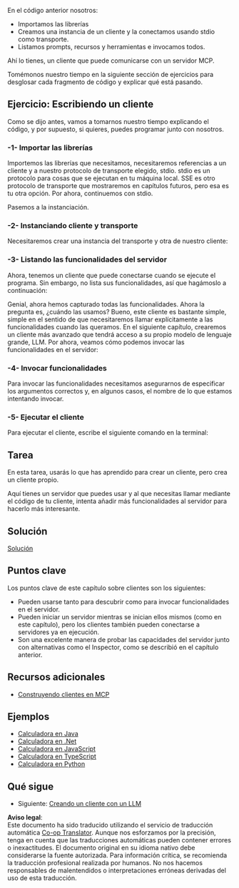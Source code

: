 <!--
CO_OP_TRANSLATOR_METADATA:
{
  "original_hash": "2342baa570312086fc19edcf41320250",
  "translation_date": "2025-06-17T15:09:30+00:00",
  "source_file": "03-GettingStarted/02-client/README.md",
  "language_code": "es"
}
-->
En el código anterior nosotros:

- Importamos las librerías
- Creamos una instancia de un cliente y la conectamos usando stdio como transporte.
- Listamos prompts, recursos y herramientas e invocamos todos.

Ahí lo tienes, un cliente que puede comunicarse con un servidor MCP.

Tomémonos nuestro tiempo en la siguiente sección de ejercicios para desglosar cada fragmento de código y explicar qué está pasando.

## Ejercicio: Escribiendo un cliente

Como se dijo antes, vamos a tomarnos nuestro tiempo explicando el código, y por supuesto, si quieres, puedes programar junto con nosotros.

### -1- Importar las librerías

Importemos las librerías que necesitamos, necesitaremos referencias a un cliente y a nuestro protocolo de transporte elegido, stdio. stdio es un protocolo para cosas que se ejecutan en tu máquina local. SSE es otro protocolo de transporte que mostraremos en capítulos futuros, pero esa es tu otra opción. Por ahora, continuemos con stdio.

Pasemos a la instanciación.

### -2- Instanciando cliente y transporte

Necesitaremos crear una instancia del transporte y otra de nuestro cliente:

### -3- Listando las funcionalidades del servidor

Ahora, tenemos un cliente que puede conectarse cuando se ejecute el programa. Sin embargo, no lista sus funcionalidades, así que hagámoslo a continuación:

Genial, ahora hemos capturado todas las funcionalidades. Ahora la pregunta es, ¿cuándo las usamos? Bueno, este cliente es bastante simple, simple en el sentido de que necesitaremos llamar explícitamente a las funcionalidades cuando las queramos. En el siguiente capítulo, crearemos un cliente más avanzado que tendrá acceso a su propio modelo de lenguaje grande, LLM. Por ahora, veamos cómo podemos invocar las funcionalidades en el servidor:

### -4- Invocar funcionalidades

Para invocar las funcionalidades necesitamos asegurarnos de especificar los argumentos correctos y, en algunos casos, el nombre de lo que estamos intentando invocar.

### -5- Ejecutar el cliente

Para ejecutar el cliente, escribe el siguiente comando en la terminal:

## Tarea

En esta tarea, usarás lo que has aprendido para crear un cliente, pero crea un cliente propio.

Aquí tienes un servidor que puedes usar y al que necesitas llamar mediante el código de tu cliente, intenta añadir más funcionalidades al servidor para hacerlo más interesante.

## Solución

[Solución](./solution/README.md)

## Puntos clave

Los puntos clave de este capítulo sobre clientes son los siguientes:

- Pueden usarse tanto para descubrir como para invocar funcionalidades en el servidor.
- Pueden iniciar un servidor mientras se inician ellos mismos (como en este capítulo), pero los clientes también pueden conectarse a servidores ya en ejecución.
- Son una excelente manera de probar las capacidades del servidor junto con alternativas como el Inspector, como se describió en el capítulo anterior.

## Recursos adicionales

- [Construyendo clientes en MCP](https://modelcontextprotocol.io/quickstart/client)

## Ejemplos

- [Calculadora en Java](../samples/java/calculator/README.md)
- [Calculadora en .Net](../../../../03-GettingStarted/samples/csharp)
- [Calculadora en JavaScript](../samples/javascript/README.md)
- [Calculadora en TypeScript](../samples/typescript/README.md)
- [Calculadora en Python](../../../../03-GettingStarted/samples/python)

## Qué sigue

- Siguiente: [Creando un cliente con un LLM](/03-GettingStarted/03-llm-client/README.md)

**Aviso legal**:  
Este documento ha sido traducido utilizando el servicio de traducción automática [Co-op Translator](https://github.com/Azure/co-op-translator). Aunque nos esforzamos por la precisión, tenga en cuenta que las traducciones automáticas pueden contener errores o inexactitudes. El documento original en su idioma nativo debe considerarse la fuente autorizada. Para información crítica, se recomienda la traducción profesional realizada por humanos. No nos hacemos responsables de malentendidos o interpretaciones erróneas derivadas del uso de esta traducción.